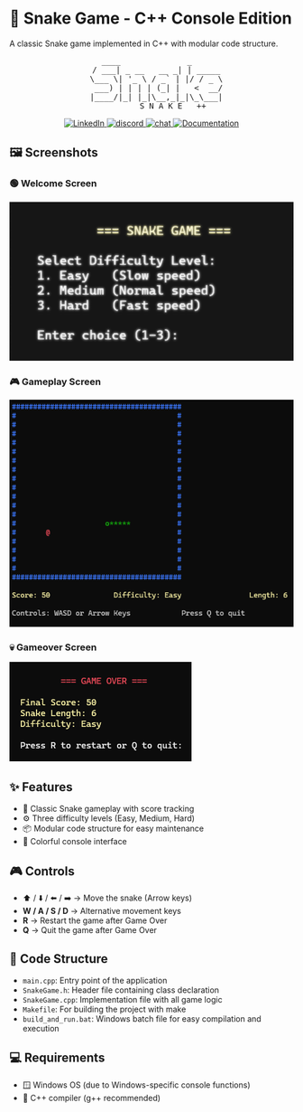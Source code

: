 # 🐍 Snake Game - C++ Console Edition

A classic Snake game implemented in C++ with modular code structure.

<!-- Centered avatar -->
<pre align="center">
     ____              _       
  / ___| _ __   __ _| | _____
  \___ \| '_ \ / _` | |/ / _ \
   ___) | | | | (_| |   <  __/
  |____/|_| |_|\__,_|_|\_\___|
         S N A K E   ++
</pre>

<p align="center">
  <a href="https://www.linkedin.com/in/YOUR_LINKEDIN_ID/" target="_blank">
    <img alt="LinkedIn" src="https://img.shields.io/badge/LinkedIn-brightgreen?style=flat&logo=linkedin&logoColor=white" />
  </a>
  <a href="https://discord.gg/YOUR_INVITE" target="_blank">
    <img alt="discord" src="https://img.shields.io/badge/discord-5865F2?style=flat&logo=discord&logoColor=white" />
  </a>
  <a href="https://YOUR_CHAT_URL" target="_blank">
    <img alt="chat" src="https://img.shields.io/badge/chat-brightgreen?style=flat&logo=wechat&logoColor=white" />
  </a>
  <a href="https://github.com/NgoThiVanGiang/2008299410_Snake_game/wiki" target="_blank">
    <img alt="Documentation" src="https://img.shields.io/badge/%F0%9F%93%9A%20Documentation-555555?style=flat" />
  </a>
</p>


## 🖼️ Screenshots

### 🟢 Welcome Screen
![App Screenshot](assets/screenshots/welcome-screen.png)

### 🎮 Gameplay Screen
![App Screenshot](assets/screenshots/gameplay.png)

### 💀 Gameover Screen
![App Screenshot](assets/screenshots/game-over.png)

## ✨ Features

- 🐍 Classic Snake gameplay with score tracking
- ⚙️ Three difficulty levels (Easy, Medium, Hard)
- 📦 Modular code structure for easy maintenance
- 🎨 Colorful console interface

## 🎮 Controls

- ⬆️ / ⬇️ / ⬅️ / ➡️  → Move the snake (Arrow keys)  
- **W / A / S / D** → Alternative movement keys  
- **R** → Restart the game after Game Over  
- **Q** → Quit the game after Game Over  

## 🧱 Code Structure

- `main.cpp`: Entry point of the application
- `SnakeGame.h`: Header file containing class declaration
- `SnakeGame.cpp`: Implementation file with all game logic
- `Makefile`: For building the project with make
- `build_and_run.bat`: Windows batch file for easy compilation and execution

## 💻 Requirements

- 🪟 Windows OS (due to Windows-specific console functions)
- 🧰 C++ compiler (g++ recommended)
